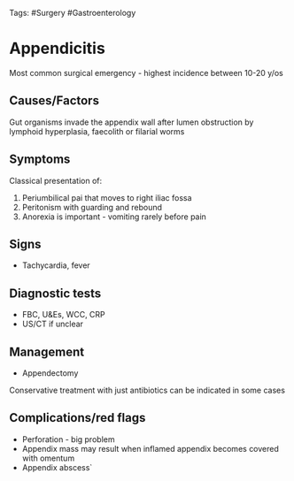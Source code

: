 Tags: #Surgery #Gastroenterology
# Appendicitis

Most common surgical emergency - highest incidence between 10-20 y/os

## Causes/Factors

Gut organisms invade the appendix wall after lumen obstruction by lymphoid hyperplasia, faecolith or filarial worms

## Symptoms

Classical presentation of:

1. Periumbilical pai that moves to right iliac fossa
2. Peritonism with guarding and rebound
3. Anorexia is important - vomiting rarely before pain

## Signs

- Tachycardia, fever

## Diagnostic tests

- FBC, U&Es, WCC, CRP
- US/CT if unclear

## Management

- Appendectomy

Conservative treatment with just antibiotics can be indicated in some cases

## Complications/red flags

- Perforation - big problem
- Appendix mass may result when inflamed appendix becomes covered with omentum
- Appendix abscess`

